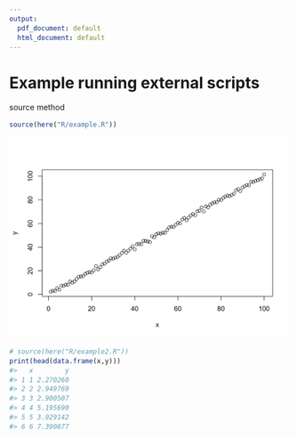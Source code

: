 ```yaml
---
output:
  pdf_document: default
  html_document: default
---
```




# Example running external scripts

source method

```r
source(here("R/example.R"))
```

<img src="myReport_files/figure-html/unnamed-chunk-1-1.png" width="672" />

```r
# source(here("R/example2.R"))
print(head(data.frame(x,y)))
#>   x        y
#> 1 1 2.270260
#> 2 2 2.949769
#> 3 3 2.900507
#> 4 4 5.195690
#> 5 5 3.929142
#> 6 6 7.390877
```


<!-- read chunk (does not run code) -->
<!-- ```{r echo=FALSE} -->
<!-- read_chunk('R/example.R') -->
<!-- ``` -->

<!-- run the variablesXY chunk and use the variables it creates -->
<!-- ```{r variablesXY} -->
<!-- # <<variablesXY>> -->
<!-- # head(data.frame(x,y)) -->

<!-- ``` -->

<!-- run the plotXY chunk and create the plot -->
<!-- ```{r plotXY} -->
<!-- # <<plotXY>> -->
<!-- ``` -->
